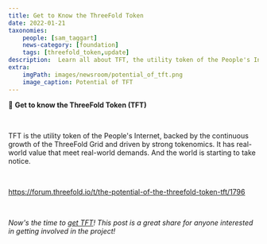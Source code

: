 ```yaml
---
title: Get to Know the ThreeFold Token
date: 2022-01-21
taxonomies:
    people: [sam_taggart]
    news-category: [foundation]
    tags: [threefold_token,update]
description:  Learn all about TFT, the utility token of the People's Internet meeting real-world demands.
extra:
    imgPath: images/newsroom/potential_of_tft.png
    image_caption: Potential of TFT
---
```



🤝 **Get to know the ThreeFold Token (TFT)**

<br/>

TFT is the utility token of the People's Internet, backed by the continuous growth of the ThreeFold Grid and driven by strong tokenomics. It has real-world value that meet real-world demands. And the world is starting to take notice.

<br/>

https://forum.threefold.io/t/the-potential-of-the-threefold-token-tft/1796

<br/>

*Now's the time to [get TFT](https://library.threefold.me/info/threefold#/tokens/threefold__how_to_buy)! This post is a great share for anyone interested in getting involved in the project!*